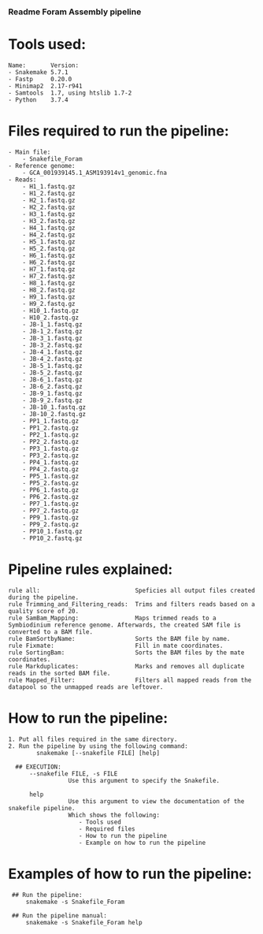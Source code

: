 ### Readme Foram Assembly pipeline ###

# Tools used:
    Name:       Version:
    - Snakemake 5.7.1
    - Fastp     0.20.0
    - Minimap2  2.17-r941
    - Samtools  1.7, using htslib 1.7-2
    - Python    3.7.4

# Files required to run the pipeline:
    - Main file:
        - Snakefile_Foram
    - Reference genome:
        - GCA_001939145.1_ASM193914v1_genomic.fna
    - Reads:
        - H1_1.fastq.gz
        - H1_2.fastq.gz
        - H2_1.fastq.gz
        - H2_2.fastq.gz
        - H3_1.fastq.gz
        - H3_2.fastq.gz
        - H4_1.fastq.gz
        - H4_2.fastq.gz
        - H5_1.fastq.gz
        - H5_2.fastq.gz
        - H6_1.fastq.gz
        - H6_2.fastq.gz
        - H7_1.fastq.gz
        - H7_2.fastq.gz
        - H8_1.fastq.gz
        - H8_2.fastq.gz
        - H9_1.fastq.gz
        - H9_2.fastq.gz
        - H10_1.fastq.gz
        - H10_2.fastq.gz
        - JB-1_1.fastq.gz
        - JB-1_2.fastq.gz
        - JB-3_1.fastq.gz
        - JB-3_2.fastq.gz
        - JB-4_1.fastq.gz
        - JB-4_2.fastq.gz
        - JB-5_1.fastq.gz
        - JB-5_2.fastq.gz
        - JB-6_1.fastq.gz
        - JB-6_2.fastq.gz
        - JB-9_1.fastq.gz
        - JB-9_2.fastq.gz
        - JB-10_1.fastq.gz
        - JB-10_2.fastq.gz
        - PP1_1.fastq.gz
        - PP1_2.fastq.gz
        - PP2_1.fastq.gz
        - PP2_2.fastq.gz
        - PP3_1.fastq.gz
        - PP3_2.fastq.gz
        - PP4_1.fastq.gz
        - PP4_2.fastq.gz
        - PP5_1.fastq.gz
        - PP5_2.fastq.gz
        - PP6_1.fastq.gz
        - PP6_2.fastq.gz
        - PP7_1.fastq.gz
        - PP7_2.fastq.gz
        - PP9_1.fastq.gz
        - PP9_2.fastq.gz
        - PP10_1.fastq.gz
        - PP10_2.fastq.gz

# Pipeline rules explained:
    rule all:                           Speficies all output files created during the pipeline.
    rule Trimming_and_Filtering_reads:  Trims and filters reads based on a quality score of 20.
    rule SamBam_Mapping:                Maps trimmed reads to a Symbiodinium reference genome. Afterwards, the created SAM file is converted to a BAM file.
    rule BamSortbyName:                 Sorts the BAM file by name. 
    rule Fixmate:                       Fill in mate coordinates.
    rule SortingBam:                    Sorts the BAM files by the mate coordinates.
    rule Markduplicates:                Marks and removes all duplicate reads in the sorted BAM file.
    rule Mapped_Filter:                 Filters all mapped reads from the datapool so the unmapped reads are leftover.

# How to run the pipeline:
    1. Put all files required in the same directory.
    2. Run the pipeline by using the following command:
            snakemake [--snakefile FILE] [help]

      ## EXECUTION:
          --snakefile FILE, -s FILE
                     Use this argument to specify the Snakefile.

          help
                     Use this argument to view the documentation of the snakefile pipeline.
                     Which shows the following:
                        - Tools used
                        - Required files
                        - How to run the pipeline
                        - Example on how to run the pipeline

# Examples of how to run the pipeline:
     ## Run the pipeline:
         snakemake -s Snakefile_Foram

     ## Run the pipeline manual:
         snakemake -s Snakefile_Foram help
